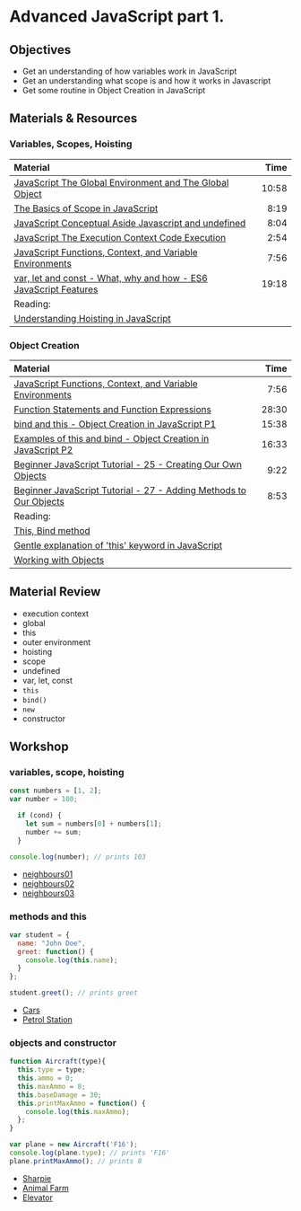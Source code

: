 # Advanced JavaScript part 1.

## Objectives
 - Get an understanding of how variables work in JavaScript
 - Get an understanding what scope is and how it works in Javascript
 - Get some routine in Object Creation in JavaScript

## Materials & Resources

### Variables, Scopes, Hoisting
| Material | Time |
|:---------|-----:|
| [JavaScript The Global Environment and The Global Object](https://www.youtube.com/watch?v=byiUGKVeJuY) | 10:58 |
| [The Basics of Scope in JavaScript](https://www.youtube.com/watch?v=ZoFlcv2ByBo) | 8:19 |
| [JavaScript Conceptual Aside Javascript and undefined](https://www.youtube.com/watch?v=J7QkYbxfMxo) | 8:04 |
| [JavaScript The Execution Context Code Execution](https://www.youtube.com/watch?v=FdW0WbvmS3k) | 2:54 |
| [JavaScript Functions, Context, and Variable Environments](https://www.youtube.com/watch?v=F9o4CPcDq18) | 7:56 |
| [var, let and const - What, why and how - ES6 JavaScript Features](https://www.youtube.com/watch?v=sjyJBL5fkp8) | 19:18 |
| Reading: |  |
| [Understanding Hoisting in JavaScript](https://scotch.io/tutorials/understanding-hoisting-in-javascript) | |

### Object Creation
| Material | Time |
|:---------|-----:|
| [JavaScript Functions, Context, and Variable Environments](https://www.youtube.com/watch?v=F9o4CPcDq18) | 7:56 |
| [Function Statements and Function Expressions](https://www.youtube.com/watch?v=oB5rH_9bqAI) | 28:30 |
| [bind and this - Object Creation in JavaScript P1](https://www.youtube.com/watch?v=GhbhD1HR5vk) | 15:38 |
| [Examples of this and bind - Object Creation in JavaScript P2](https://www.youtube.com/watch?v=PIkA60I0dKU) | 16:33 |
| [Beginner JavaScript Tutorial - 25 - Creating Our Own Objects](https://www.youtube.com/watch?v=6xLcSTDeB7A) | 9:22 |
| [Beginner JavaScript Tutorial - 27 - Adding Methods to Our Objects](https://www.youtube.com/watch?v=6lQEtgFnZTY) | 8:53 |
| Reading: |  |
| [This, Bind method](https://developer.mozilla.org/en-US/docs/Web/JavaScript/Reference/Operators/this) |  |
| [Gentle explanation of 'this' keyword in JavaScript](https://rainsoft.io/gentle-explanation-of-this-in-javascript) |  |
| [Working with Objects](https://developer.mozilla.org/en-US/docs/Web/JavaScript/Guide/Working_with_Objects) |  |

## Material Review
 - execution context
  - global
  - this
  - outer environment
 - hoisting
 - scope
 - undefined
 - var, let, const
 - `this`
 - `bind()`
 - `new`
 - constructor

## Workshop

### variables, scope, hoisting

```js
const numbers = [1, 2];
var number = 100;

  if (cond) {
    let sum = numbers[0] + numbers[1];
    number += sum;
  }

console.log(number); // prints 103
```

 - [neighbours01](neighbours/neighbours01.js)
 - [neighbours02](neighbours/neighbours02.js)
 - [neighbours03](neighbours/neighbours03.js)

### methods and this

```js
var student = {
  name: "John Doe",
  greet: function() {
    console.log(this.name);
  }
};

student.greet(); // prints greet
```

 - [Cars](cars/cars.js)
 - [Petrol Station](petrol-station/petrol-station.js)

### objects and constructor

```js
function Aircraft(type){
  this.type = type;
  this.ammo = 0;
  this.maxAmmo = 8;
  this.baseDamage = 30;
  this.printMaxAmmo = function() {
    console.log(this.maxAmmo);
  };
}

var plane = new Aircraft('F16');
console.log(plane.type); // prints 'F16'
plane.printMaxAmmo(); // prints 8
```
 - [Sharpie](sharpie/js.md)
 - [Animal Farm](animal-farm/js.md)
 - [Elevator](elevator/js.md)
